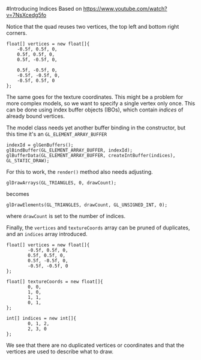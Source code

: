 #Introducing Indices
Based on https://www.youtube.com/watch?v=7NsXcedg5fo

Notice that the quad reuses two vertices, the top left and bottom right corners.
```
float[] vertices = new float[]{
    -0.5f, 0.5f, 0,
    0.5f, 0.5f, 0,
    0.5f, -0.5f, 0,
    
    0.5f, -0.5f, 0,
    -0.5f, -0.5f, 0,
    -0.5f, 0.5f, 0
};
```
The same goes for the texture coordinates. This might be a problem for more complex models, so we want to specify a
single vertex only once. This can be done using index buffer objects (IBOs), which contain _indices_ of already bound vertices.

The model class needs yet another buffer binding in the constructor, but this time it's an `GL_ELEMENT_ARRAY_BUFFER` 
```
indexId = glGenBuffers();
glBindBuffer(GL_ELEMENT_ARRAY_BUFFER, indexId);
glBufferData(GL_ELEMENT_ARRAY_BUFFER, createIntBuffer(indices), GL_STATIC_DRAW);
```

For this to work, the `render()` method also needs adjusting.
```
glDrawArrays(GL_TRIANGLES, 0, drawCount);
```
becomes
```
glDrawElements(GL_TRIANGLES, drawCount, GL_UNSIGNED_INT, 0);
``` 
where `drawCount` is set to the number of indices.

Finally, the `vertices` and `textureCoords` array can be pruned of duplicates, and an `indices` array introduced.

```
float[] vertices = new float[]{
        -0.5f, 0.5f, 0,
        0.5f, 0.5f, 0,
        0.5f, -0.5f, 0,
        -0.5f, -0.5f, 0
};

float[] textureCoords = new float[]{
        0, 0,
        1, 0,
        1, 1,
        0, 1,
};

int[] indices = new int[]{
        0, 1, 2,
        2, 3, 0
};
```
We see that there are no duplicated vertices or coordinates and that the vertices are used to describe what to draw.